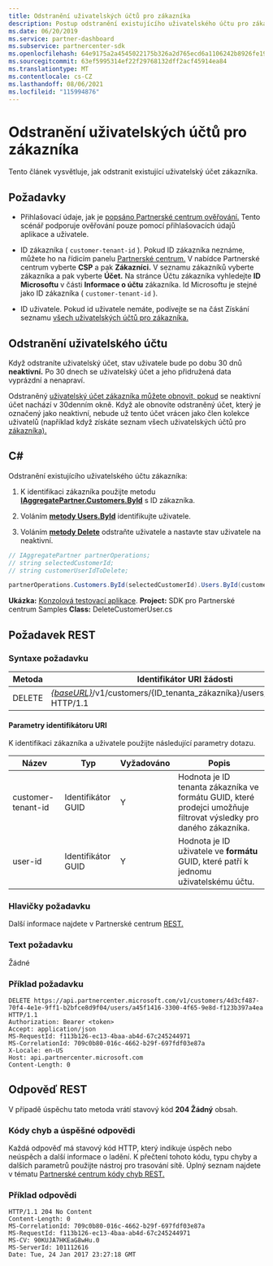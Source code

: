 ```yaml
---
title: Odstranění uživatelských účtů pro zákazníka
description: Postup odstranění existujícího uživatelského účtu pro zákazníka
ms.date: 06/20/2019
ms.service: partner-dashboard
ms.subservice: partnercenter-sdk
ms.openlocfilehash: 64e9175a2a4545022175b326a2d765ecd6a1106242b8926fe19e32c7e2ab6ec2
ms.sourcegitcommit: 63ef5995314ef22f29768132dff2acf45914ea84
ms.translationtype: MT
ms.contentlocale: cs-CZ
ms.lasthandoff: 08/06/2021
ms.locfileid: "115994876"
---
```

# <a name="delete-a-user-account-for-a-customer"></a>Odstranění uživatelských účtů pro zákazníka

Tento článek vysvětluje, jak odstranit existující uživatelský účet zákazníka.

## <a name="prerequisites"></a>Požadavky

- Přihlašovací údaje, jak je [popsáno Partnerské centrum ověřování.](partner-center-authentication.md) Tento scénář podporuje ověřování pouze pomocí přihlašovacích údajů aplikace a uživatele.

- ID zákazníka ( `customer-tenant-id` ). Pokud ID zákazníka neznáme, můžete ho na řídicím panelu [Partnerské centrum.](https://partner.microsoft.com/dashboard) V nabídce Partnerské centrum vyberte **CSP** a pak **Zákazníci.** V seznamu zákazníků vyberte zákazníka a pak vyberte **Účet.** Na stránce Účtu zákazníka vyhledejte **ID Microsoftu** v části **Informace o účtu** zákazníka. Id Microsoftu je stejné jako ID zákazníka ( `customer-tenant-id` ).

- ID uživatele. Pokud id uživatele nemáte, podívejte se na část Získání seznamu [všech uživatelských účtů pro zákazníka.](get-a-list-of-all-user-accounts-for-a-customer.md)

## <a name="deleting-a-user-account"></a>Odstranění uživatelského účtu

Když odstraníte uživatelský účet, stav uživatele bude po dobu 30 dnů **neaktivní.** Po 30 dnech se uživatelský účet a jeho přidružená data vyprázdní a nenapraví.

Odstraněný [uživatelský účet zákazníka můžete obnovit, pokud](restore-a-user-for-a-customer.md) se neaktivní účet nachází v 30denním okně. Když ale obnovíte odstraněný účet, který je označený jako neaktivní, nebude už tento účet vrácen jako člen kolekce uživatelů (například když získáte seznam všech uživatelských účtů pro [zákazníka).](get-a-list-of-all-user-accounts-for-a-customer.md)

## <a name="c"></a>C\#

Odstranění existujícího uživatelského účtu zákazníka:

1. K identifikaci zákazníka použijte metodu [**IAggregatePartner.Customers.ById**](/dotnet/api/microsoft.store.partnercenter.customers.icustomercollection.byid) s ID zákazníka.

2. Voláním [**metody Users.ById**](/dotnet/api/microsoft.store.partnercenter.customerusers.icustomerusercollection.byid) identifikujte uživatele.

3. Voláním [**metody Delete**](/dotnet/api/microsoft.store.partnercenter.customerusers.icustomeruser.delete) odstraňte uživatele a nastavte stav uživatele na neaktivní.

``` csharp
// IAggregatePartner partnerOperations;
// string selectedCustomerId;
// string customerUserIdToDelete;

partnerOperations.Customers.ById(selectedCustomerId).Users.ById(customerUserIdToDelete).Delete();
```

**Ukázka:** [Konzolová testovací aplikace](console-test-app.md). **Project:** SDK pro Partnerské centrum Samples **Class:** DeleteCustomerUser.cs

## <a name="rest-request"></a>Požadavek REST

### <a name="request-syntax"></a>Syntaxe požadavku

| Metoda     | Identifikátor URI žádosti                                                                                            |
|------------|--------------------------------------------------------------------------------------------------------|
| DELETE     | [*{baseURL}*](partner-center-rest-urls.md)/v1/customers/{ID_tenanta_zákazníka}/users/{ID_uživatele} HTTP/1.1 |

#### <a name="uri-parameters"></a>Parametry identifikátoru URI

K identifikaci zákazníka a uživatele použijte následující parametry dotazu.

| Název                   | Typ     | Vyžadováno | Popis                                                                                                               |
|------------------------|----------|----------|---------------------------------------------------------------------------------------------------------------------------|
| customer-tenant-id     | Identifikátor GUID     | Y        | Hodnota je ID tenanta zákazníka ve formátu GUID, které prodejci umožňuje filtrovat výsledky pro daného zákazníka.  |
| user-id                | Identifikátor GUID     | Y        | Hodnota je ID uživatele ve **formátu** GUID, které patří k jednomu uživatelskému účtu.                                          |

### <a name="request-headers"></a>Hlavičky požadavku

Další informace najdete v Partnerské centrum [REST.](headers.md)

### <a name="request-body"></a>Text požadavku

Žádné

### <a name="request-example"></a>Příklad požadavku

```http
DELETE https://api.partnercenter.microsoft.com/v1/customers/4d3cf487-70f4-4e1e-9ff1-b2bfce8d9f04/users/a45f1416-3300-4f65-9e8d-f123b397a4ea HTTP/1.1
Authorization: Bearer <token>
Accept: application/json
MS-RequestId: f113b126-ec13-4baa-ab4d-67c245244971
MS-CorrelationId: 709c0b80-016c-4662-b29f-697fdf03e87a
X-Locale: en-US
Host: api.partnercenter.microsoft.com
Content-Length: 0
```

## <a name="rest-response"></a>Odpověď REST

V případě úspěchu tato metoda vrátí stavový kód **204 Žádný** obsah.

### <a name="response-success-and-error-codes"></a>Kódy chyb a úspěšné odpovědi

Každá odpověď má stavový kód HTTP, který indikuje úspěch nebo neúspěch a další informace o ladění. K přečtení tohoto kódu, typu chyby a dalších parametrů použijte nástroj pro trasování sítě. Úplný seznam najdete v tématu [Partnerské centrum kódy chyb REST.](error-codes.md)

### <a name="response-example"></a>Příklad odpovědi

```http
HTTP/1.1 204 No Content
Content-Length: 0
MS-CorrelationId: 709c0b80-016c-4662-b29f-697fdf03e87a
MS-RequestId: f113b126-ec13-4baa-ab4d-67c245244971
MS-CV: 90KUJA7HKEaG8wHu.0
MS-ServerId: 101112616
Date: Tue, 24 Jan 2017 23:27:18 GMT
```
